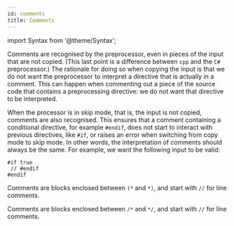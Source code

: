 ```yaml
---
id: comments
title: Comments
---
```


import Syntax from '@theme/Syntax';

Comments are recognised by the preprocessor, even in pieces of the
input that are not copied. (This last point is a difference between
`cpp` and the `C#` preprocessor.) The rationale for doing so when
copying the input is that we do not want the preprocessor to interpret
a directive that is actually in a comment. This can happen when
commenting out a piece of the source code that contains a
preprocessing directive: we do not want that directive to be
interpreted.

When the processor is in skip mode, that is, the input is not copied,
comments are also recognised. This ensures that a comment containing a
conditional directive, for example `#endif`, does not start to
interact with previous directives, like `#if`, or raises an error when
switching from copy mode to skip mode. In other words, the
interpretation of comments should always be the same. For
example, we want the following input to be valid:

```
#if true
 // #endif
#endif
```

<Syntax syntax="cameligo">

Comments are blocks enclosed between `(*` and `*)`, and start with
`//` for line comments.

</Syntax>

<Syntax syntax="jsligo">

Comments are blocks enclosed between `/*` and `*/`, and start with
`//` for line comments.

</Syntax>
